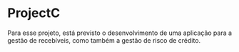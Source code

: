 # ProjectC

Para esse projeto, está previsto o desenvolvimento de uma aplicação para a gestão de recebíveis, como também a gestão de risco de crédito.
